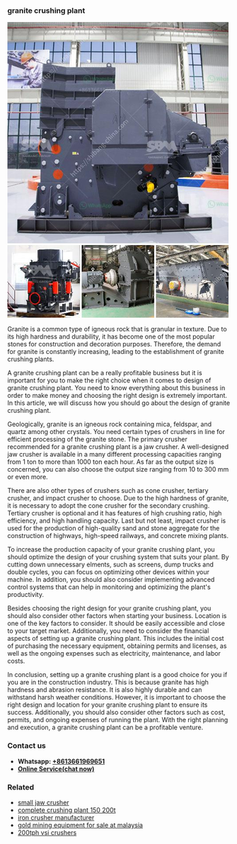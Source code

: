 <h3>granite crushing plant</h3><img src='1708497596.jpg' alt=''><p>Granite is a common type of igneous rock that is granular in texture. Due to its high hardness and durability, it has become one of the most popular stones for construction and decoration purposes. Therefore, the demand for granite is constantly increasing, leading to the establishment of granite crushing plants.</p><p>A granite crushing plant can be a really profitable business but it is important for you to make the right choice when it comes to design of granite crushing plant. You need to know everything about this business in order to make money and choosing the right design is extremely important. In this article, we will discuss how you should go about the design of granite crushing plant.</p><p>Geologically, granite is an igneous rock containing mica, feldspar, and quartz among other crystals. You need certain types of crushers in line for efficient processing of the granite stone. The primary crusher recommended for a granite crushing plant is a jaw crusher. A well-designed jaw crusher is available in a many different processing capacities ranging from 1 ton to more than 1000 ton each hour. As far as the output size is concerned, you can also choose the output size ranging from 10 to 300 mm or even more.</p><p>There are also other types of crushers such as cone crusher, tertiary crusher, and impact crusher to choose. Due to the high hardness of granite, it is necessary to adopt the cone crusher for the secondary crushing. Tertiary crusher is optional and it has features of high crushing ratio, high efficiency, and high handling capacity. Last but not least, impact crusher is used for the production of high-quality sand and stone aggregate for the construction of highways, high-speed railways, and concrete mixing plants.</p><p>To increase the production capacity of your granite crushing plant, you should optimize the design of your crushing system that suits your plant. By cutting down unnecessary elments, such as screens, dump trucks and double cycles, you can focus on optimizing other devices within your machine. In addition, you should also consider implementing advanced control systems that can help in monitoring and optimizing the plant's productivity.</p><p>Besides choosing the right design for your granite crushing plant, you should also consider other factors when starting your business. Location is one of the key factors to consider. It should be easily accessible and close to your target market. Additionally, you need to consider the financial aspects of setting up a granite crushing plant. This includes the initial cost of purchasing the necessary equipment, obtaining permits and licenses, as well as the ongoing expenses such as electricity, maintenance, and labor costs.</p><p>In conclusion, setting up a granite crushing plant is a good choice for you if you are in the construction industry. This is because granite has high hardness and abrasion resistance. It is also highly durable and can withstand harsh weather conditions. However, it is important to choose the right design and location for your granite crushing plant to ensure its success. Additionally, you should also consider other factors such as cost, permits, and ongoing expenses of running the plant. With the right planning and execution, a granite crushing plant can be a profitable venture.</p><h3>Contact us</h3><ul><li><strong>Whatsapp:&nbsp;<a href="https://wa.me/8613661969651">+8613661969651</a></strong></li><li><a href="https://swt.shibang-china.com/?git&amp;zhl&amp;granite crushing plant"><strong>Online Service(chat now)</strong></a></li></ul><h3>Related</h3><ul><li><a href='small jaw crusher.md'>small jaw crusher</a></li><li><a href='complete crushing plant 150 200t.md'>complete crushing plant 150 200t</a></li><li><a href='iron crusher manufacturer.md'>iron crusher manufacturer</a></li><li><a href='gold mining equipment for sale at malaysia.md'>gold mining equipment for sale at malaysia</a></li><li><a href='200tph vsi crushers.md'>200tph vsi crushers</a></li></ul>